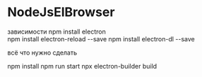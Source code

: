 # NodeJsElBrowser


зависимости
npm install electron   
npm install electron-reload --save
npm install electron-dl --save 




всё что нужно сделать 

npm install
npm run start
npx electron-builder build
